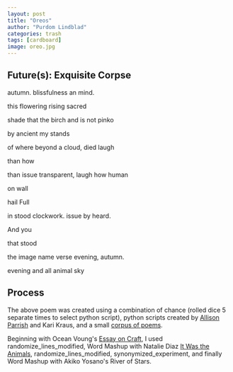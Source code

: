 ```yaml
---
layout: post
title: "Oreos"
author: "Purdom Lindblad"
categories: trash
tags: [cardboard]
image: oreo.jpg
---
```


## Future(s): Exquisite Corpse

autumn. blissfulness an mind.

this flowering rising sacred

shade that the birch and is not pinko

by ancient my stands

of where beyond a cloud, died laugh

than how

than issue transparent, laugh how human

on wall

hail Full

in stood clockwork. issue by heard.

And you

that stood

the image name verse evening, autumn.

evening and all animal sky

## Process
The above poem was created using a combination of chance (rolled dice 5 separate times to select python script), python scripts created by [Allison Parrish](https://www.decontextualize.com/) and Kari Kraus, and a small [corpus of poems](2016-10-10-getting-started.md).

Beginning with Ocean Voung's [Essay on Craft](https://www.poetryfoundation.org/poetrymagazine/poems/142852/essay-on-craft), I used randomize_lines_modified, Word Mashup with Natalie Diaz [It Was the Animals](https://www.poetryfoundation.org/poetrymagazine/poems/56833/it-was-the-animals), randomize_lines_modified, synonymized_experiment, and finally Word Mashup with Akiko Yosano's River of Stars.
